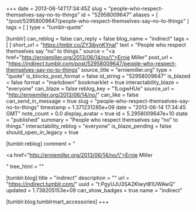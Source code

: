 +++
date = 2013-06-14T17:34:45Z
slug = "people-who-respect-themselves-say-no-to-things"
id = "52958009647"
aliases = [ "/post/52958009647/people-who-respect-themselves-say-no-to-things" ]
tags = [ ]
type = "tumblr-quote"

[tumblr]
can_reblog = false
can_reply = false
blog_name = "indirect"
tags = [ ]
short_url = "https://tmblr.co/ZY3jbynKYnal"
text = "People who respect themselves say &ldquo;no&rdquo; to things."
source = "<a href=\"http://erniemiller.org/2013/06/14/no/\">Ernie Miller</a>"
post_url = "https://indirect.tumblr.com/post/52958009647/people-who-respect-themselves-say-no-to-things"
source_title = "erniemiller.org"
type = "quote"
is_blocks_post_format = false
id_string = "52958009647"
is_blazed = false
format = "markdown"
bookmarklet = true
interactability_blaze = "everyone"
can_blaze = false
reblog_key = "1LogwHUe"
source_url = "http://erniemiller.org/2013/06/14/no/"
can_like = false
can_send_in_message = true
slug = "people-who-respect-themselves-say-no-to-things"
timestamp = 1.371231285e+09
date = "2013-06-14 17:34:45 GMT"
note_count = 0.0
display_avatar = true
id = 5.2958009647e+10
state = "published"
summary = "People who respect themselves say “no” to things."
interactability_reblog = "everyone"
is_blaze_pending = false
should_open_in_legacy = true

[tumblr.reblog]
comment = "<p><a href=\"http://erniemiller.org/2013/06/14/no/\">Ernie Miller</a></p>"
tree_html = ""

[tumblr.blog]
title = "indirect"
description = ""
url = "https://indirect.tumblr.com/"
uuid = "t:PgyUJU3SA2Klwyt81UWAwQ"
updated = 1.738205153e+09
can_show_badges = true
name = "indirect"

[tumblr.blog.tumblrmart_accessories]
+++
